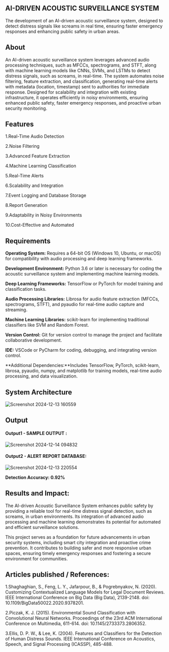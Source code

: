 ## AI-DRIVEN ACOUSTIC SURVEILLANCE SYSTEM 
The development of an AI-driven acoustic surveillance system, designed to detect distress signals like screams in real time, ensuring faster emergency responses and enhancing public safety in urban areas.
## About
An AI-driven acoustic surveillance system leverages advanced audio processing techniques, such as MFCCs, spectrograms, and STFT, along with machine learning models like CNNs, SVMs, and LSTMs to detect distress signals, such as screams, in real-time. The system automates noise filtering, feature extraction, and classification, generating real-time alerts with metadata (location, timestamp) sent to authorities for immediate response. Designed for scalability and integration with existing infrastructure, it operates efficiently in noisy environments, ensuring enhanced public safety, faster emergency responses, and proactive urban security monitoring.

## Features

1.Real-Time Audio Detection

2.Noise Filtering

3.Advanced Feature Extraction

4.Machine Learning Classification

5.Real-Time Alerts

6.Scalability and Integration

7.Event Logging and Database Storage

8.Report Generation

9.Adaptability in Noisy Environments

10.Cost-Effective and Automated

## Requirements
**Operating System:** Requires a 64-bit OS (Windows 10, Ubuntu, or macOS) for compatibility with audio processing and deep learning frameworks.

**Development Environment:** Python 3.6 or later is necessary for coding the acoustic surveillance system and implementing machine learning models.

**Deep Learning Frameworks:** TensorFlow or PyTorch for model training and classification tasks.

**Audio Processing Libraries:** Librosa for audio feature extraction (MFCCs, spectrograms, STFT), and pyaudio for real-time audio capture and streaming.

**Machine Learning Libraries:** scikit-learn for implementing traditional classifiers like SVM and Random Forest.

**Version Control:** Git for version control to manage the project and facilitate collaborative development.

**IDE:** VSCode or PyCharm for coding, debugging, and integrating version control.

**Additional Dependencies:**Includes TensorFlow, PyTorch, scikit-learn, librosa, pyaudio, numpy, and matplotlib for training models, real-time audio processing, and data visualization.

## System Architecture

![Screenshot 2024-12-13 160559](https://github.com/user-attachments/assets/14d16df3-04aa-4f6d-aa38-ba454c3bd359)

## Output

#### Output1 - SAMPLE OUTPUT :

![Screenshot 2024-12-14 094832](https://github.com/user-attachments/assets/c0f5899b-c213-42fc-8413-5016e0f18ecf)

#### Output2 - ALERT REPORT DATABASE:

![Screenshot 2024-12-13 220554](https://github.com/user-attachments/assets/6be54a06-858e-4ff6-b658-e112b5e5a8e4)


**Detection Accuracy: 0.92%**

## Results and Impact:

The AI-driven Acoustic Surveillance System enhances public safety by providing a reliable tool for real-time distress signal detection, such as screams, in urban environments. Its integration of advanced audio processing and machine learning demonstrates its potential for automated and efficient surveillance solutions.

This project serves as a foundation for future advancements in urban security systems, including smart city integration and proactive crime prevention. It contributes to building safer and more responsive urban spaces, ensuring timely emergency responses and fostering a secure environment for communities.
## Articles published / References:
1.Shaghaghian, S., Feng, L. Y., Jafarpour, B., & Pogrebnyakov, N. (2020). Customizing Contextualized Language Models for Legal Document Reviews. IEEE International Conference on Big Data (Big Data), 2139-2148. doi: 10.1109/BigData50022.2020.9378201.

2.Piczak, K. J. (2015). Environmental Sound Classification with Convolutional Neural Networks. Proceedings of the 23rd ACM International Conference on Multimedia, 611-614. doi: 10.1145/2733373.2806352.

3.Ellis, D. P. W., & Lee, K. (2004). Features and Classifiers for the Detection of Human Distress Sounds. IEEE International Conference on Acoustics, Speech, and Signal Processing (ICASSP), 485-488.
